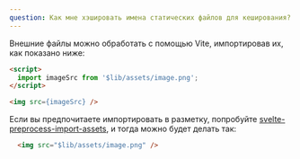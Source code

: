 ```yaml
---
question: Как мне хэшировать имена статических файлов для кеширования?
---
```


Внешние файлы можно обработать с помощью Vite, импортировав их, как показано ниже:

```html
<script>
  import imageSrc from '$lib/assets/image.png';
</script>

<img src={imageSrc} />
```

Если вы предпочитаете импортировать в разметку, попробуйте [svelte-preprocess-import-assets](https://github.com/bluwy/svelte-preprocess-import-assets), и тогда можно будет делать так:

```html
  <img src="$lib/assets/image.png" />
```